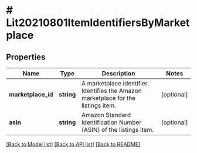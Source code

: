 # # Lit20210801ItemIdentifiersByMarketplace

## Properties

Name | Type | Description | Notes
------------ | ------------- | ------------- | -------------
**marketplace_id** | **string** | A marketplace identifier. Identifies the Amazon marketplace for the listings item. | [optional]
**asin** | **string** | Amazon Standard Identification Number (ASIN) of the listings item. | [optional]

[[Back to Model list]](../../README.md#models) [[Back to API list]](../../README.md#endpoints) [[Back to README]](../../README.md)
